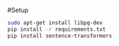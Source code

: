 #Setup
```bash
sudo apt-get install libpq-dev
pip install -r requirements.txt
pip install sentence-transformers
```